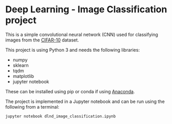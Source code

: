 # Deep Learning - Image Classification project

This is a simple convolutional neural network (CNN) used for classifying images from the [CIFAR-10](https://www.cs.toronto.edu/~kriz/cifar.html) dataset.

This project is using Python 3 and needs the following libraries:

* numpy
* sklearn
* tqdm
* matplotlib
* jupyter notebook

These can be installed using pip or conda if using [Anaconda](https://www.continuum.io/downloads).

The project is implemented in a Jupyter notebook and can be run using the following from a terminal:

```jupyter notebook dlnd_image_classification.ipynb```

